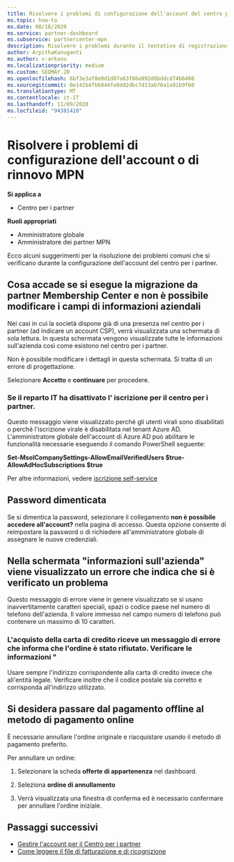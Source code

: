 ```yaml
---
title: Risolvere i problemi di configurazione dell'account del centro per i partner o del rinnovo MPN
ms.topic: how-to
ms.date: 08/18/2020
ms.service: partner-dashboard
ms.subservice: partnercenter-mpn
description: Risolvere i problemi durante il tentativo di registrazione nel centro per i partner. Le risposte rispondono a problemi con i metodi di pagamento, dimenticando le password e altro ancora.
author: ArpithaKanuganti
ms.author: v-arkanu
ms.localizationpriority: medium
ms.custom: SEOMAY.20
ms.openlocfilehash: 6bf3e3af8e0d1d87a63f86e892d8bddcd74b6460
ms.sourcegitcommit: 0e142b4fbb044fe8dd2dbc7d13ab70a1a91b9f60
ms.translationtype: MT
ms.contentlocale: it-IT
ms.lasthandoff: 11/09/2020
ms.locfileid: "94381410"
---
```

# <a name="troubleshoot-account-setup-or-mpn-renewal-issues"></a>Risolvere i problemi di configurazione dell'account o di rinnovo MPN

**Si applica a**

- Centro per i partner
 
**Ruoli appropriati**

- Amministratore globale
- Amministratore dei partner MPN 
 
Ecco alcuni suggerimenti per la risoluzione dei problemi comuni che si verificano durante la configurazione dell'account del centro per i partner.

## <a name="what-happens-if-you-are-migrating-from-partner-membership-center-and-you-cant-edit-any-company-information-fields"></a>Cosa accade se si esegue la migrazione da partner Membership Center e non è possibile modificare i campi di informazioni aziendali

Nei casi in cui la società dispone già di una presenza nel centro per i partner (ad indicare un account CSP), verrà visualizzata una schermata di sola lettura. In questa schermata vengono visualizzate tutte le informazioni sull'azienda così come esistono nel centro per i partner.

Non è possibile modificare i dettagli in questa schermata. Si tratta di un errore di progettazione.

Selezionare **Accetto** e **continuare** per procedere.


### <a name="if-the-it-department-has-turned-off-sign-up-for-partner-center"></a>Se il reparto IT ha disattivato l' **iscrizione per il centro per i partner**.

Questo messaggio viene visualizzato perché gli utenti virali sono disabilitati o perché l'iscrizione virale è disabilitata nel tenant Azure AD. L'amministratore globale dell'account di Azure AD può abilitare le funzionalità necessarie eseguendo il comando PowerShell seguente:

**Set-MsolCompanySettings-AllowEmailVerifiedUsers $true-AllowAdHocSubscriptions $true**

Per altre informazioni, vedere [iscrizione self-service](/azure/active-directory/users-groups-roles/directory-self-service-signup)

## <a name="you-forgot-your-password"></a>Password dimenticata

Se si dimentica la password, selezionare il collegamento **non è possibile accedere all'account?** nella pagina di accesso. Questa opzione consente di reimpostare la password o di richiedere all'amministratore globale di assegnare le nuove credenziali.

## <a name="on-the-tell-us-about-your-company-screen-you-receive-a-something-went-wrong-error"></a>Nella schermata "informazioni sull'azienda" viene visualizzato un errore che indica che si è verificato un problema

Questo messaggio di errore viene in genere visualizzato se si usano inavvertitamente caratteri speciali, spazi o codice paese nel numero di telefono dell'azienda. Il valore immesso nel campo numero di telefono può contenere un massimo di 10 caratteri.


### <a name="your-credit-card-purchase-is-receiving-an-error-message-stating-that-your-order-was-declined-please-verify-your-information"></a>L'acquisto della carta di credito riceve un messaggio di errore che informa che l'ordine è stato rifiutato. Verificare le informazioni "


Usare sempre l'indirizzo corrispondente alla carta di credito invece che all'entità legale. Verificare inoltre che il codice postale sia corretto e corrisponda all'indirizzo utilizzato.

## <a name="you-want-to-switch-from-offline-payment-to-online-payment-method"></a>Si desidera passare dal pagamento offline al metodo di pagamento online 

È necessario annullare l'ordine originale e riacquistare usando il metodo di pagamento preferito.

Per annullare un ordine:

1. Selezionare la scheda **offerte di appartenenza** nel dashboard.

2. Seleziona **ordine di annullamento**

3. Verrà visualizzata una finestra di conferma ed è necessario confermare per annullare l'ordine iniziale.

## <a name="next-steps"></a>Passaggi successivi

- [Gestire l'account per il Centro per i partner](partner-center-account-setup.md)
- [Come leggere il file di fatturazione e di ricognizione](read-your-bill.md)
